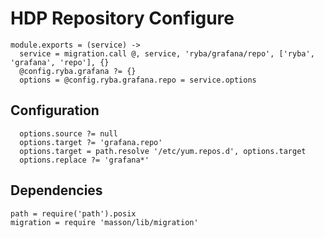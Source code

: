
# HDP Repository Configure

    module.exports = (service) ->
      service = migration.call @, service, 'ryba/grafana/repo', ['ryba', 'grafana', 'repo'], {}
      @config.ryba.grafana ?= {}
      options = @config.ryba.grafana.repo = service.options

## Configuration
      options.source ?= null
      options.target ?= 'grafana.repo'
      options.target = path.resolve '/etc/yum.repos.d', options.target
      options.replace ?= 'grafana*'

## Dependencies

    path = require('path').posix
    migration = require 'masson/lib/migration'

